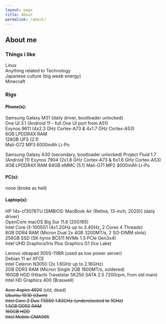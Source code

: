 ```yaml
---
layout: page
title: About
permalink: /about/
---
```


## About me
### Things i like

Linux  
Anything related to Technology  
Japanese culture (big weeb energy)  
Minecraft  

### Rigs

#### Phone(s):

Samsung Galaxy M31 (daily driver, bootloader unlocked)  
One UI 3.1 (Android 11 - full One UI port from A51)  
Exynos 9611 (4x2.3 GHz Cortex-A73 & 4x1.7 GHz Cortex-A53)  
6GB LPDDR4X RAM  
128GB UFS (2.1)  
Mali-G72 MP3
6000mAh Li-Po

Samsung Galaxy A30 (secondary, bootloader unlocked)
Project Fluid 1.7 (Android 11)
Exynos 7904 (2x1.8 GHz Cortex-A73 & 6x1.6 GHz Cortex-A53)
4GB LPDDR4X RAM
64GB eMMC (5.1)
Mali-G71 MP2
4000mAh Li-Po

#### PC(s):

none (broke as hell)

#### Laptop(s):

HP 14s-cf3076TU [SMBIOS: MacBook Air (Retina, 13-inch, 2020)] (daily driver)  
OpenCore macOS Big Sur 11.6 (20G165)  
Intel Core i3-1005G1 (4x1.2GHz up to 3.4GHz, 2 Cores 4 Threads)  
8GB DDR4 RAM (Micron Dual 2x 4GB 3200MT/s, 2 SO-DIMM slots)  
256GB SSD (SK hynix BC511 NVMe 1.3 PCIe Gen3x4)  
Intel UHD Graphics/Iris Plus Graphics G1 (Ice Lake)

Lenovo ideapad 300S-11IBR (used as low power server)  
Debian 11 w/ XFCE  
Intel Celeron N3050 (2x 1.6GHz up to 2.16GHz)  
2GB DDR3 RAM (Micron Single 2GB 1600MT/s, soldered)  
160GB HDD (Hitachi Travelstar 5K250 SATA 2.5 7200rpm, from old main)  
Intel HD Graphics 400 (Braswell)

~~Acer Aspire 4920~~ (old, dead)  
~~Ubuntu 19.10 (i3wm)~~  
~~Intel Core 2 Duo T5550 1.83GHz (underclocked to 1GHz)~~  
~~1.5GB DDR2 RAM~~  
~~160GB HDD~~  
~~Intel Mobile GMA965~~
